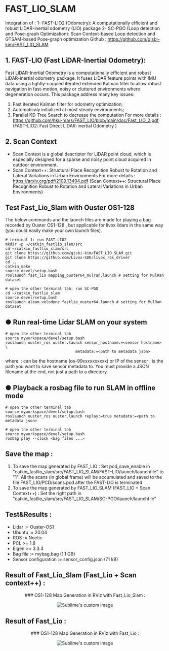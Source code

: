


# FAST_LIO_SLAM 

Integration of : 
1- FAST-LIO2 (Odometry): A computationally efficient and robust LiDAR-inertial odometry (LIO) package
2- SC-PGO (Loop detection and Pose-graph Optimization): Scan Context-based Loop detection and GTSAM-based Pose-graph optimization
Github : https://github.com/gisbi-kim/FAST_LIO_SLAM 

## 1. FAST-LIO (Fast LiDAR-Inertial Odometry):  
Fast LiDAR-Inertial Odometry is a computationally efficient and robust LiDAR-inertial odometry package. It fuses LiDAR feature points with IMU data 
using a tightly-coupled iterated extended Kalman filter to allow robust navigation in fast-motion, noisy or cluttered environments where degeneration occurs. 
This package address many key issues:

   1. Fast iterated Kalman filter for odometry optimization;
   2. Automaticaly initialized at most steady environments;
   3. Parallel KD-Tree Search to decrease the computation
For more details : https://github.com/hku-mars/FAST_LIO/blob/main/doc/Fast_LIO_2.pdf (FAST-LIO2: Fast Direct LiDAR-inertial Odometry ) 


## 2. Scan Context 
- Scan Context is a global descriptor for LiDAR point cloud, which is especially designed for a sparse and noisy point cloud acquired in outdoor environment.
- Scan Context++: Structural Place Recognition Robust to Rotation and Lateral Variations in Urban Environments
For more details : https://arxiv.org/pdf/2109.13494.pdf (Scan Context++: Structural Place Recognition Robust to Rotation and Lateral Variations in Urban Environments)


## Test Fast_Lio_Slam with Ouster OS1-128
   The below commands and the launch files are made for playing a bag recorded by Ouster OS1-128 , 
   but applicable for livox lidars in the same way (you could easily make your own launch files).
   
    # terminal 1: run FAST-LIO2 
    mkdir -p ~/catkin_fastlio_slam/src
    cd ~/catkin_fastlio_slam/src
    git clone https://github.com/gisbi-kim/FAST_LIO_SLAM.git
    git clone https://github.com/Livox-SDK/livox_ros_driver
    cd .. 
    catkin_make
    source devel/setup.bash
    roslaunch fast_lio mapping_ouster64_mulran.launch # setting for MulRan dataset 

    # open the other terminal tab: run SC-PGO
    cd ~/catkin_fastlio_slam
    source devel/setup.bash
    roslaunch aloam_velodyne fastlio_ouster64.launch # setting for MulRan dataset 
    
    
## ● Run real-time Lidar SLAM on your system
    # open the other terminal tab
    source myworkspace/devel/setup.bash 
    roslaunch ouster_ros ouster.launch sensor_hostname:=<sensor hostname> \
                                   metadata:=<path to metadata json>
where: 
<sensor hostname> :  can be the hostname (os-99xxxxxxxxxx) or IP of the sensor
<path to metadata json> : is the path you want to save sensor metadata to. You must provide a JSON filename at the end, not just a path to a directory.
   

## ● Playback a rosbag file to run SLAM in offline mode
    
    # open the other terminal tab
    source myworkspace/devel/setup.bash 
    roslaunch ouster_ros ouster.launch replay:=true metadata:=<path to metadata json>  
    
    # open the other terminal tab
    source myworkspace/devel/setup.bash
    rosbag play --clock <bag files ...> 
  
 
## Save the map : 
1. To save the map generated by FAST_LIO : 
Set pcd_save_enable in "catkin_fastlio_slam/src/FAST_LIO_SLAM/FAST-LIO/launch/launchfile" to "1". All the scans (in global frame) will be accumulated and saved to the file FAST_LIO/PCD/scans.pcd after the FAST-LIO is terminated
2. To save the map generated by FAST_LIO_SLAM (FAST_LIO + Scan Context++) : 
Set the right path in  "catkin_fastlio_slam/src/FAST_LIO_SLAM/SC-PGO/launch/launchfile" 
  
 
## Test&Results : 
    
- Lidar := Ouster-OS1 
- Ubuntu := 20.04
- ROS := Noetic 
- PCL  >= 1.8
- Eigen >= 3.3.4
- Bag file :=  mybag.bag (1.1 GB)
- Sensor configuration :=  sensor_config.json (71 kB) 
    
## Result of Fast_Lio_Slam (Fast_Lio + Scan context++)  : 
    
<p align="center">  ### OS1-128 Map Generation in RViz with Fast_Lio_Slam :  </p> 
    
   
  <p align="center">   
  <img src="https://user-images.githubusercontent.com/97898968/158196193-bf24c67f-d13d-409f-9310-3b075e288b1d.png?raw=true" alt="Sublime's custom image"/>
</p>

 
## Result of Fast_Lio : 
    
<p align="center">  ### OS1-128 Map Generation in RViz with Fast_Lio :  </p> 
    
   
  <p align="center">   
  <img src="https://user-images.githubusercontent.com/97898968/158196791-3807d46c-276b-46f8-8905-d717eae299f6.png?raw=true" alt="Sublime's custom image"/>
</p>

  


  
  
  
    
